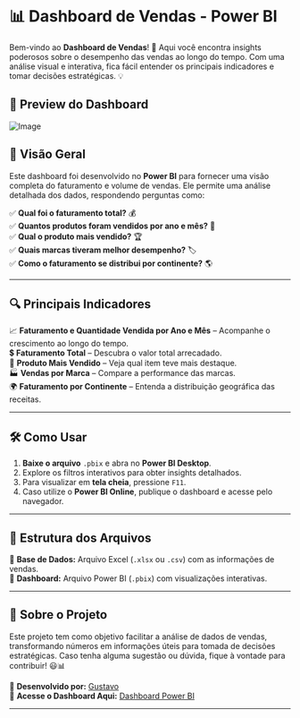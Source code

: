 # 📊 Dashboard de Vendas - Power BI

Bem-vindo ao **Dashboard de Vendas**! 🚀 Aqui você encontra insights poderosos sobre o desempenho das vendas ao longo do tempo. Com uma análise visual e interativa, fica fácil entender os principais indicadores e tomar decisões estratégicas. 💡

## 📸 **Preview do Dashboard**
![Image](https://github.com/user-attachments/assets/f3a3cdaf-accc-41dd-b1aa-b28c2b6348b7)

## 📌 Visão Geral
Este dashboard foi desenvolvido no **Power BI** para fornecer uma visão completa do faturamento e volume de vendas. Ele permite uma análise detalhada dos dados, respondendo perguntas como:

✅ **Qual foi o faturamento total?** 💰  
✅ **Quantos produtos foram vendidos por ano e mês?** 📆  
✅ **Qual o produto mais vendido?** 🏆  
✅ **Quais marcas tiveram melhor desempenho?** 🏷️  
✅ **Como o faturamento se distribui por continente?** 🌎  

---

## 🔍 Principais Indicadores
📈 **Faturamento e Quantidade Vendida por Ano e Mês** – Acompanhe o crescimento ao longo do tempo.  
💲 **Faturamento Total** – Descubra o valor total arrecadado.  
🏅 **Produto Mais Vendido** – Veja qual item teve mais destaque.  
🏭 **Vendas por Marca** – Compare a performance das marcas.  
🌍 **Faturamento por Continente** – Entenda a distribuição geográfica das receitas.  

---

## 🛠️ Como Usar
1. **Baixe o arquivo** `.pbix` e abra no **Power BI Desktop**.  
2. Explore os filtros interativos para obter insights detalhados.  
3. Para visualizar em **tela cheia**, pressione `F11`.  
4. Caso utilize o **Power BI Online**, publique o dashboard e acesse pelo navegador.  

---

## 📂 Estrutura dos Arquivos
📌 **Base de Dados:** Arquivo Excel (`.xlsx` ou `.csv`) com as informações de vendas.  
📌 **Dashboard:** Arquivo Power BI (`.pbix`) com visualizações interativas.  

---

## 🌟 Sobre o Projeto
Este projeto tem como objetivo facilitar a análise de dados de vendas, transformando números em informações úteis para tomada de decisões estratégicas. Caso tenha alguma sugestão ou dúvida, fique à vontade para contribuir! 😃📊

🚀 **Desenvolvido por:** [Gustavo](https://www.linkedin.com/in/gustavo-moreno-8a925b26a)  
🔗 **Acesse o Dashboard Aqui:** [Dashboard Power BI](https://app.powerbi.com/view?r=eyJrIjoiMmEyODhjODAtNjdiYS00MzJjLWIyZmEtMDgyNzY5ODMzZmQ0IiwidCI6ImNmNzJlMmJkLTdhMmItNDc4My1iZGViLTM5ZDU3YjA3Zjc2ZiIsImMiOjR9)  

---




